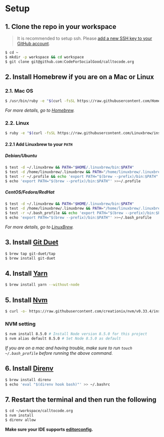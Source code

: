# Setup

## 1. Clone the repo in your workspace
> It is recommended to setup ssh. Please [add a new SSH key to your GitHub account](https://help.github.com/articles/adding-a-new-ssh-key-to-your-github-account/).

```bash
$ cd ~
$ mkdir -p workspace && cd workspace
$ git clone git@github.com:CodeForSocialGood/calltocode.org
```

## 2. Install Homebrew if you are on a Mac or Linux

### 2.1. Mac OS
```bash
$ /usr/bin/ruby -e "$(curl -fsSL https://raw.githubusercontent.com/Homebrew/install/master/install)"
```
*For more details, go to [Homebrew](https://brew.sh/).*

### 2.2. Linux
```bash
$ ruby -e "$(curl -fsSL https://raw.githubusercontent.com/Linuxbrew/install/master/install)"
```
#### 2.2.1 Add Linuxbrew to your `PATH`
##### Debian/Ubuntu
```bash
$ test -d ~/.linuxbrew && PATH="$HOME/.linuxbrew/bin:$PATH"
$ test -d /home/linuxbrew/.linuxbrew && PATH="/home/linuxbrew/.linuxbrew/bin:$PATH"
$ test -r ~/.profile && echo 'export PATH="$(brew --prefix)/bin:$PATH"' >>~/.profile
$ echo 'export PATH="$(brew --prefix)/bin:$PATH"' >>~/.profile
```

##### CentOS/Fedora/RedHat
```bash
$ test -d ~/.linuxbrew && PATH="$HOME/.linuxbrew/bin:$PATH"
$ test -d /home/linuxbrew/.linuxbrew && PATH="/home/linuxbrew/.linuxbrew/bin:$PATH"
$ test -r ~/.bash_profile && echo 'export PATH="$(brew --prefix)/bin:$PATH"' >>~/.bash_profile
$ echo 'export PATH="$(brew --prefix)/bin:$PATH"' >>~/.bash_profile
```
*For more details, go to [LinuxBrew](http://linuxbrew.sh/).*

## 3. Install [Git Duet](https://github.com/git-duet/git-duet/#installation)
```bash
$ brew tap git-duet/tap
$ brew install git-duet
```

## 4. Install [Yarn](https://yarnpkg.com/lang/en/docs/install/#windows-tab)
```bash
$ brew install yarn --without-node
```

## 5. Install [Nvm](https://github.com/creationix/nvm#installation)
```bash
$ curl -o- https://raw.githubusercontent.com/creationix/nvm/v0.33.4/install.sh | bash
```

### NVM setting
```bash
$ nvm install 8.5.0 # Install Node version 8.5.0 for this project
$ nvm alias default 8.5.0 # Set Node 8.5.0 as default
```
*If you are on a mac and having trouble, make sure to run `touch ~/.bash_profile` before running the above command.*

## 6. Install [Direnv](https://github.com/direnv/direnv#install)
```bash
$ brew install direnv
$ echo 'eval "$(direnv hook bash)"' >> ~/.bashrc
```

## 7. Restart the terminal and then run the following
```bash
$ cd ~/workspace/calltocode.org
$ nvm install
$ direnv allow
```

**Make sure your IDE supports [editorconfig](http://editorconfig.org/).**